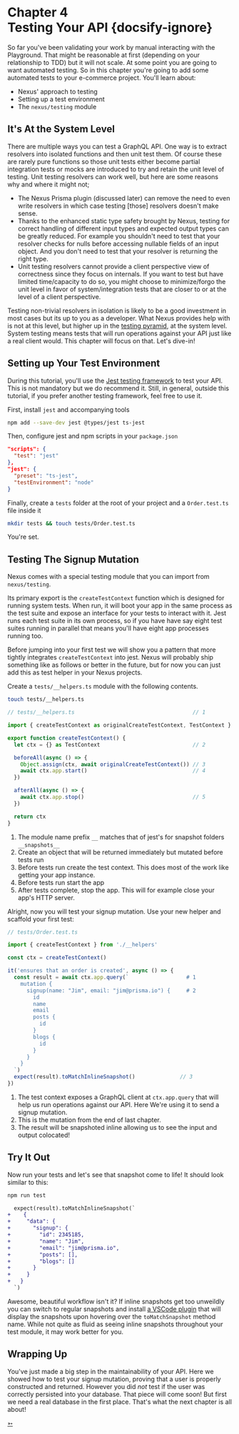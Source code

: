 # Chapter 4 <br> Testing Your API {docsify-ignore}

So far you've been validating your work by manual interacting with the Playground. That might be reasonable at first (depending on your relationship to TDD) but it will not scale. At some point you are going to want automated testing. So in this chapter you're going to add some automated tests to your e-commerce project. You'll learn about:

- Nexus' approach to testing
- Setting up a test environment
- The `nexus/testing` module

## It's At the System Level

There are multiple ways you can test a GraphQL API. One way is to extract resolvers into isolated functions and then unit test them. Of course these are rarely pure functions so those unit tests either become partial integration tests or mocks are introduced to try and retain the unit level of testing. Unit testing resolvers can work well, but here are some reasons why and where it might not;

- The Nexus Prisma plugin (discussed later) can remove the need to even write resolvers in which case testing [those] resolvers doesn't make sense.
- Thanks to the enhanced static type safety brought by Nexus, testing for correct handling of different input types and expected output types can be greatly reduced. For example you shouldn't need to test that your resolver checks for nulls before accessing nullable fields of an input object. And you don't need to test that your resolver is returning the right type.
- Unit testing resolvers cannot provide a client perspective view of correctness since they focus on internals. If you want to test but have limited time/capacity to do so, you might choose to minimize/forgo the unit level in favor of system/integration tests that are closer to or at the level of a client perspective.

Testing non-trivial resolvers in isolation is likely to be a good investment in most cases but its up to you as a developer. What Nexus provides help with is not at this level, but higher up in the [testing pyramid](https://codingjourneyman.com/tag/uncle-bob/page/2/), at the system level. System testing means tests that will run operations against your API just like a real client would. This chapter will focus on that. Let's dive-in!

## Setting up Your Test Environment

During this tutorial, you'll use the [Jest testing framework](https://jestjs.io/) to test your API. This is not mandatory but we do recommend it. Still, in general, outside this tutorial, if you prefer another testing framework, feel free to use it.

First, install `jest` and accompanying tools

```bash
npm add --save-dev jest @types/jest ts-jest
```

Then, configure jest and npm scripts in your `package.json`

```json
"scripts": {
  "test": "jest"
},
"jest": {
  "preset": "ts-jest",
  "testEnvironment": "node"
}
```

Finally, create a `tests` folder at the root of your project and a `Order.test.ts` file inside it

```bash
mkdir tests && touch tests/Order.test.ts
```

You're set.

## Testing The Signup Mutation

Nexus comes with a special testing module that you can import from `nexus/testing`.

Its primary export is the `createTestContext` function which is designed for running system tests. When run, it will boot your app in the same process as the test suite and expose an interface for your tests to interact with it. Jest runs each test suite in its own process, so if you have have say eight test suites running in parallel that means you'll have eight app processes running too.

Before jumping into your first test we will show you a pattern that more tightly integrates `createTestContext` into jest. Nexus will probably ship something like as follows or better in the future, but for now you can just add this as test helper in your Nexus projects.

Create a `tests/__helpers.ts` module with the following contents.

```bash
touch tests/__helpers.ts
```

<!-- prettier-ignore -->
```ts
// tests/__helpers.ts                                     // 1

import { createTestContext as originalCreateTestContext, TestContext } from 'nexus/testing'

export function createTestContext() {
  let ctx = {} as TestContext                             // 2

  beforeAll(async () => {
    Object.assign(ctx, await originalCreateTestContext()) // 3
    await ctx.app.start()                                 // 4
  })

  afterAll(async () => {
    await ctx.app.stop()                                  // 5
  })

  return ctx
}
```

1. The module name prefix `__` matches that of jest's for snapshot folders `__snapshots__`
2. Create an object that will be returned immediately but mutated before tests run
3. Before tests run create the test context. This does most of the work like getting your app instance.
4. Before tests run start the app
5. After tests complete, stop the app. This will for example close your app's HTTP server.

Alright, now you will test your signup mutation. Use your new helper and scaffold your first test:

<!-- prettier-ignore -->
```ts
// tests/Order.test.ts

import { createTestContext } from './__helpers'

const ctx = createTestContext()

it('ensures that an order is created', async () => {
  const result = await ctx.app.query(`                  # 1
    mutation {
      signup(name: "Jim", email: "jim@prisma.io") {     # 2
        id
        name
        email
        posts {
          id
        }
        blogs {
          id
        }
      }
    }
  `)
  expect(result).toMatchInlineSnapshot()              // 3
})
```

1. The test context exposes a GraphQL client at `ctx.app.query` that will help us run operations against our API. Here We're using it to send a signup mutation.
2. This is the mutation from the end of last chapter.
3. The result will be snapshoted inline allowing us to see the input and output colocated!

## Try It Out

Now run your tests and let's see that snapshot come to life! It should look similar to this:

```bash
npm run test
```

```diff
  expect(result).toMatchInlineSnapshot(`
+    {
+     "data": {
+       "signup": {
+         "id": 2345185,
+         "name": "Jim",
+         "email": "jim@prisma.io",
+         "posts": [],
+         "blogs": []
+       }
+     }
+   }
  `)
```

Awesome, beautiful workflow isn't it? If inline snapshots get too unweildly you can switch to regular snapshots and install [a VSCode plugin](https://marketplace.visualstudio.com/items?itemName=asvetliakov.snapshot-tools) that will display the snapshots upon hovering over the `toMatchSnapshot` method name. While not quite as fluid as seeing inline snapshots throughout your test module, it may work better for you.

## Wrapping Up

You've just made a big step in the maintainability of your API. Here we showed how to test your signup mutation, proving that a user is properly constructed and returned. However you did _not_ test if the user was correctly persisted into your database. That piece will come soon! But first we need a real database in the first place. That's what the next chapter is all about!

<div class="NextIs NextChapter"></div>

[➳](/tutorial/chapter-5-persisting-data-via-prisma)
